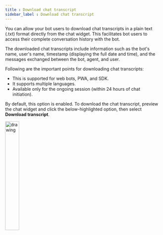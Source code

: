 ```yaml
---
title : Download chat transcript 
sidebar_label : Download chat transcript
---
```


You can allow your bot users to download chat transcripts in a plain text (.txt) format directly from the chat widget. This facilitates bot users to access their complete conversation history with the bot.

The downloaded chat transcripts include information such as the bot's name, user's name, timestamp (displaying the full date and time), and the messages exchanged between the bot, agent, and user. 

Following are the important points for downloading chat transcripts:

* This is supported for web bots, PWA, and SDK.
* It supports multiple languages.
* Available only for the ongoing session (within 24 hours of chat initiation).
 
By default, this option is enabled. To download the chat transcript, preview the chat widget and click the below-highlighted option, then select **Download transcript**. 

 <img src="https://i.imgur.com/uogMIjT.png" alt="drawing" width="30%"/>


